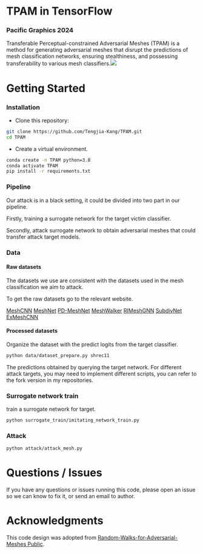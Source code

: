 # TPAM in TensorFlow
### Pacific Graphics 2024
Transferable Perceptual-constrained Adversarial Meshes (TPAM) is a method for generating adversarial meshes that disrupt the predictions of mesh classification networks, ensuring stealthiness, and possessing transferability to various mesh classifiers.![](https://tengjia-kang-research.oss-cn-beijing.aliyuncs.com/TPAM/figs/geometry_details_v2.png)

# Getting Started
### Installation
- Clone this repository:
```bash
git clone https://github.com/Tengjia-Kang/TPAM.git
cd TPAM
```
-  Create a virtual environment.

```bash
conda create -n TPAM python=3.8
conda activate TPAM
pip install -r requirements.txt
```

### Pipeline

Our attack is in a black setting, it could be divided into two part in our pipeline.

Firstly, training a surrogate network for the target victim classifier.

Secondly, attack surrogate network to obtain adversarial meshes that could transfer attack target models.

### Data

#### Raw datasets

The datasets we use are consistent with the datasets used in the mesh classification we aim to attack.

To get the raw datasets go to the relevant website.

[MeshCNN](https://github.com/ranahanocka/MeshCNN.git)
[MeshNet](https://github.com/iMoonLab/MeshNet.git)
[PD-MeshNet](https://github.com/MIT-SPARK/PD-MeshNet.git)
[MeshWalker](https://github.com/AlonLahav/MeshWalker.git)
[RIMeshGNN](https://github.com/BSResearch/RIMeshGNN.git)
[SubdivNet](https://github.com/Tengjia-Kang/SubdivNet.git)
[ExMeshCNN](https://github.com/gyeomo/ExMeshCNN.git)

#### Processed datasets

Organize the dataset with the predict logits from the target classifier.

```sh
python data/dataset_prepare.py shrec11
```

The predictions obtained by querying the target network. For different attack targets, you may need to implement different scripts, you can refer to the fork version in my repositories.

### Surrogate network train

train a surrogate network for target.

```sh
python surrogate_train/imitating_network_train.py
```

### Attack

```sh
python attack/attack_mesh.py
```

# Questions / Issues
If you have any questions or issues running this code, please open an issue so we can know to fix it, or send an email to author.

# Acknowledgments
This code design was adopted from [Random-Walks-for-Adversarial-Meshes
Public](https://github.com/amirbelder/Random-Walks-for-Adversarial-Meshes.git).

